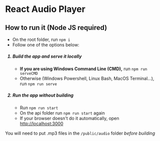 # React Audio Player
## How to run it (Node JS required)
* On the root folder, run `npm i`
* Follow one of the options below:
<ol>
  <h5><li>Build the app and serve it locally</li></h5>
  <ul>
    <li><strong>If you are using Windows Command Line (CMD),</strong> run <code>npm run serveCMD</code></li>
    <li>Otherwise (Windows Powershell, Linux Bash, MacOS Terminal...), run <code>npm run serve</code></li>
  </ul>

  <h5><li>Run the app without building</li></h5>
  <ul>
    <li>Run <code>npm run start</code></li>
    <li>On the api folder run <code>npm run start</code> again</li>
    <li>If your browser doesn't do it automatically, open <a href="http://localhost:3000">http://localhost:3000</a></li>
  </ul>
</ol>

You will need to put .mp3 files in the `/public/audio` folder *before building*